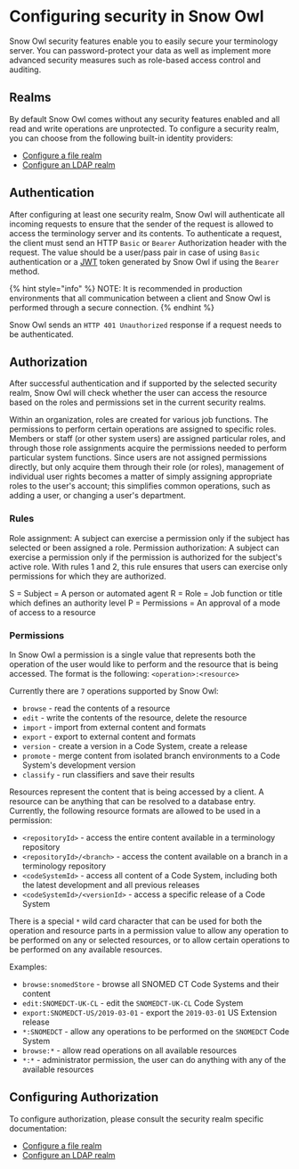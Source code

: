 # Configuring security in Snow Owl

Snow Owl security features enable you to easily secure your terminology server. You can password-protect your data as well as implement more advanced security measures such as role-based access control and auditing.

## Realms

By default Snow Owl comes without any security features enabled and all read and write operations are unprotected.
To configure a security realm, you can choose from the following built-in identity providers:

* [Configure a file realm](./file.md)
* [Configure an LDAP realm](./ldap.md)

## Authentication

After configuring at least one security realm, Snow Owl will authenticate all incoming requests to ensure that the sender of the request is allowed to access the terminology server and its contents.
To authenticate a request, the client must send an HTTP `Basic` or `Bearer` Authorization header with the request.
The value should be a user/pass pair in case of using `Basic` authentication or a [JWT](https://jwt.io/) token generated by Snow Owl if using the `Bearer` method.

{% hint style="info" %}
NOTE: It is recommended in production environments that all communication between a client and Snow Owl is performed through a secure connection. 
{% endhint %}

Snow Owl sends an `HTTP 401 Unauthorized` response if a request needs to be authenticated.

## Authorization

After successful authentication and if supported by the selected security realm, Snow Owl will check whether the user can access the resource based on the roles and permissions set in the current security realms.

Within an organization, roles are created for various job functions. The permissions to perform certain operations are assigned to specific roles. Members or staff (or other system users) are assigned particular roles, and through those role assignments acquire the permissions needed to perform particular system functions. Since users are not assigned permissions directly, but only acquire them through their role (or roles), management of individual user rights becomes a matter of simply assigning appropriate roles to the user's account; this simplifies common operations, such as adding a user, or changing a user's department.

### Rules

Role assignment: A subject can exercise a permission only if the subject has selected or been assigned a role.
Permission authorization: A subject can exercise a permission only if the permission is authorized for the subject's active role. With rules 1 and 2, this rule ensures that users can exercise only permissions for which they are authorized.

S = Subject = A person or automated agent
R = Role = Job function or title which defines an authority level
P = Permissions = An approval of a mode of access to a resource

### Permissions

In Snow Owl a permission is a single value that represents both the operation of the user would like to perform and the resource that is being accessed.
The format is the following: `<operation>:<resource>`

Currently there are `7` operations supported by Snow Owl:
* `browse` - read the contents of a resource
* `edit` - write the contents of the resource, delete the resource
* `import` - import from external content and formats
* `export` - export to external content and formats
* `version` - create a version in a Code System, create a release
* `promote` - merge content from isolated branch environments to a Code System's development version
* `classify` - run classifiers and save their results

Resources represent the content that is being accessed by a client. A resource can be anything that can be resolved to a database entry.
Currently, the following resource formats are allowed to be used in a permission:
* `<repositoryId>` - access the entire content available in a terminology repository
* `<repositoryId>/<branch>` - access the content available on a branch in a terminology repository
* `<codeSystemId>` - access all content of a Code System, including both the latest development and all previous releases
* `<codeSystemId>/<versionId>` - access a specific release of a Code System

There is a special `*` wild card character that can be used for both the operation and resource parts in a permission value to allow any operation to be performed on any or selected resources, or to allow certain operations to be performed on any available resources.

Examples:
* `browse:snomedStore` - browse all SNOMED CT Code Systems and their content
* `edit:SNOMEDCT-UK-CL` - edit the `SNOMEDCT-UK-CL` Code System
* `export:SNOMEDCT-US/2019-03-01` - export the `2019-03-01` US Extension release
* `*:SNOMEDCT` - allow any operations to be performed on the `SNOMEDCT` Code System
* `browse:*` - allow read operations on all available resources
* `*:*` - administrator permission, the user can do anything with any of the available resources 


## Configuring Authorization

To configure authorization, please consult the security realm specific documentation:

* [Configure a file realm](./file.md)
* [Configure an LDAP realm](./ldap.md)
